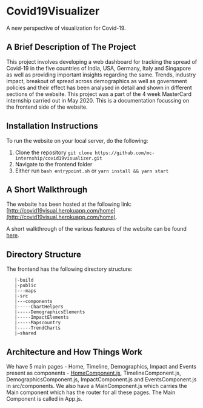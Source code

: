# Covid19Visualizer

A new perspective of visualization for Covid-19. 

## A Brief Description of The Project

This project involves developing a web dashboard for tracking the spread of Covid-19 in the five countries of 
India, USA, Germany, Italy and Singapore as well as providing important insights regarding the same. Trends, industry
impact, breakout of spread across demographics as well as government policies and their effect has been analysed in 
detail and shown in different sections of the website. This project was a part of the 4 week MasterCard internship carried
out in May 2020. This is a documentation focussing on the frontend side of the website. 

## Installation Instructions 

To run the website on your local server, do the following:

1. Clone the repository 
`git clone https://github.com/mc-internship/covid19visualizer.git`
2. Navigate to the frontend folder
3. Either run `bash entrypoint.sh` or `yarn install && yarn start`

## A Short Walkthrough 

The website has been hosted at the following link: [http://covid19visual.herokuapp.com/home](http://covid19visual.herokuapp.com/home). 

A short walkthrough of the various features of the website can be found [here](https://photos.app.goo.gl/xEL4B8GYS9kgBcTM9).

## Directory Structure 

The frontend has the following directory structure:
```-/|/'
   |-build
   |-public
   |---maps
   |-src
   |---components
   |-----ChartHelpers
   |-----DemographicsElements
   |-----ImpactElements
   |-----Mapscountry
   |-----TrendCharts
   |—shared

```
## Architecture and How Things Work

We have 5 main pages - Home, Timeline, Demographics, Impact and Events present as components - [HomeComponent.js](https://github.com/mc-internship/covid19visualizer/blob/master/frontend/src/components/HomeComponent.js), TimelineComponent.js, DemographicsComponent.js, ImpactComponent.js and EventsComponent.js in src/components. We also have a MainComponent.js which carries the Main component which has the router for all these pages. The Main Component is called in App.js. 


